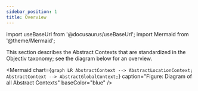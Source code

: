 ```yaml
---
sidebar_position: 1
title: Overview
---
```


import useBaseUrl from '@docusaurus/useBaseUrl';
import Mermaid from '@theme/Mermaid';


This section describes the Abstract Contexts that are standardized in the Objectiv taxonomy; see the diagram below for an overview.

<Mermaid chart={`
	graph LR
		AbstractContext --> AbstractLocationContext;
		AbstractContext --> AbstractGlobalContext;
`} caption="Figure: Diagram of all Abstract Contexts" baseColor="blue" />

